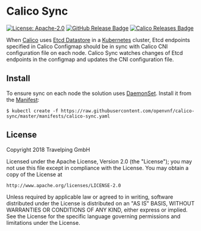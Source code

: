 # Calico Sync

[![License: Apache-2.0][Apache 2.0 Badge]][Apache 2.0]
[![GitHub Release Badge]][GitHub Releases]
[![Calico Releases Badge]][Calico Releases]

When [Calico] uses [Etcd Datastore] in a [Kubernetes] cluster, Etcd endpoints
specified in Calico Configmap should be in sync with Calico CNI configuration
file on each node. Calico Sync watches changes of Etcd endpoints in the
configmap and updates the CNI configuration file.

## Install

To ensure sync on each node the solution uses [DaemonSet]. Install it from the
[Manifest]:

```
$ kubectl create -f https://raw.githubusercontent.com/openvnf/calico-sync/master/manifests/calico-sync.yaml
```

## License

Copyright 2018 Travelping GmbH

Licensed under the Apache License, Version 2.0 (the "License");
you may not use this file except in compliance with the License.
You may obtain a copy of the License at

    http://www.apache.org/licenses/LICENSE-2.0

Unless required by applicable law or agreed to in writing, software
distributed under the License is distributed on an "AS IS" BASIS,
WITHOUT WARRANTIES OR CONDITIONS OF ANY KIND, either express or implied.
See the License for the specific language governing permissions and
limitations under the License.

<!-- Links -->

[Calico]: https://docs.projectcalico.org/v3.3/introduction
[Manifest]: manifests/calico-sync.yaml
[DaemonSet]: https://kubernetes.io/docs/concepts/workloads/controllers/daemonset
[Kubernetes]: https://kubernetes.io
[Etcd Datastore]: https://docs.projectcalico.org/v3.3/getting-started/kubernetes/installation/calico

<!-- Badges -->

[Apache 2.0]: https://opensource.org/licenses/Apache-2.0
[Apache 2.0 Badge]: https://img.shields.io/badge/License-Apache%202.0-yellowgreen.svg?style=flat-square
[GitHub Releases]: https://github.com/openvnf/calico-sync/releases
[GitHub Release Badge]: https://img.shields.io/github/release/openvnf/calico-sync/all.svg?style=flat-square
[Calico Releases]: https://docs.projectcalico.org/v3.3/releases
[Calico Releases Badge]: https://img.shields.io/badge/Calico-v3.1%20to%20v3.3-e6873a.svg?style=flat-square 
